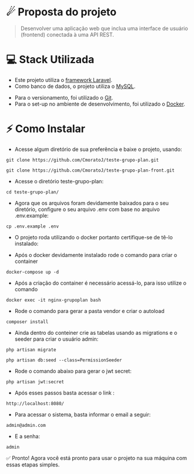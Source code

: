 # ☄ Proposta do projeto
> Desenvolver uma aplicação web que inclua uma interface de usuário (frontend)
> conectada à uma API REST.

# 💻 Stack Utilizada

- Este projeto utiliza o [framework Laravel](https://laravel.com).
- Como banco de dados, o projeto utiliza o [MySQL](https://www.mysql.com).
<!-- - Para os testes, é utilizado o [PHPUnit](https://phpunit.de). -->
- Para o versionamento, foi utilizado o [Git](https://git-scm.com).
- Para o set-up no ambiente de desenvolvimento, foi utilizado o [Docker](https://www.docker.com).
<!-- - Para o servidor de e-mail, foram utilizadas as Notifications e as Queues do próprio laravel para gerar a fila de envio. -->

# ⚡️ Como Instalar

- Acesse algum diretório de sua preferência e baixe o projeto, usando:
```
git clone https://github.com/CmoratoJ/teste-grupo-plan.git
```
```
git clone https://github.com/CmoratoJ/teste-grupo-plan-front.git
```
- Acesse o diretório teste-grupo-plan:
```
cd teste-grupo-plan/  
```
- Agora que os arquivos foram devidamente baixados para o seu diretório, configure o seu arquivo .env com base no arquivo .env.example:
```
cp .env.example .env
```
- O projeto roda utilizando o docker portanto certifique-se de tê-lo instalado:

- Após o docker devidamente instalado rode o comando para criar o container
```
docker-compose up -d
```
- Após a criação do container é necessário acessá-lo, para isso utilize o comando
```
docker exec -it nginx-grupoplan bash
```
- Rode o comando para gerar a pasta vendor e criar o autoload
```
composer install
```
- Ainda dentro do conteiner crie as tabelas usando as migrations e o seeder para criar o usuário admin:
```
php artisan migrate
```
```
php artisan db:seed --class=PermissionSeeder
```
- Rode o comando abaixo para gerar o jwt secret:
```
php artisan jwt:secret
```
- Após esses passos basta acessar o link :
```
http://localhost:8080/
```
- Para acessar o sistema, basta informar o email a seguir:
```
admin@admin.com
```
- E a senha:
```
admin
```

✅ Pronto! Agora você está pronto para usar o projeto na sua máquina com essas etapas simples.